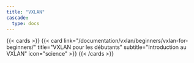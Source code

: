 ```yaml
---
title: "VXLAN"
cascade:
  type: docs
---
```


<!-- markdownlint-disable MD033 MD034-->

{{< cards >}}
  {{< card link="/documentation/vxlan/beginners/vxlan-for-beginners/" title="VXLAN pour les débutants" subtitle="Introduction au VXLAN" icon="science" >}}
{{< /cards >}}
